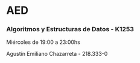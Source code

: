 # AED
### Algoritmos y Estructuras de Datos - K1253

Miércoles de 19:00 a 23:00hs

Agustín Emiliano Chazarreta - 218.333-0
